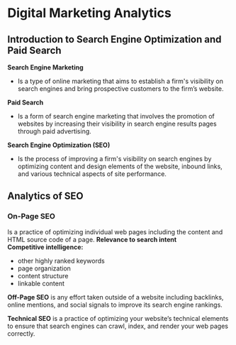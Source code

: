 # Digital Marketing Analytics

## Introduction to Search Engine Optimization and Paid Search
**Search Engine Marketing**
- Is a type of online marketing that aims to establish a firm's visibility on search engines and bring prospective customers to the firm’s website.

**Paid Search**
- Is a form of search engine marketing that involves the promotion of websites by increasing their visibility in search engine results pages through paid advertising.

**Search Engine Optimization (SEO)**
- Is the process of improving a firm's visibility on search engines by optimizing content and design elements of the website,  inbound links, and various technical aspects of site performance.

## Analytics of SEO
### On-Page SEO
Is a practice of optimizing individual web pages including the content and HTML source code of a page.
**Relevance to search intent** <br>
**Competitive intelligence:**
- other highly ranked keywords
- page organization
- content structure
- linkable content

**Off-Page SEO** is any effort taken outside of a website including backlinks, online mentions, and social signals to improve its search engine rankings.

**Technical SEO** is a practice of optimizing your website’s technical elements to ensure that search engines can crawl, index, and render your web pages correctly.
